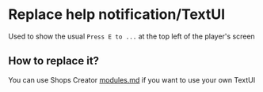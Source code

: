 # Replace help notification/TextUI

Used to show the usual `Press E to ...` at the top left of the player's screen

## How to replace it?

You can use Shops Creator [modules.md](../modules.md "mention") if you want to use your own TextUI